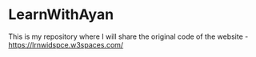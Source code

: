 # LearnWithAyan
This is my repository where I will share the original code of the website - https://lrnwidspce.w3spaces.com/
